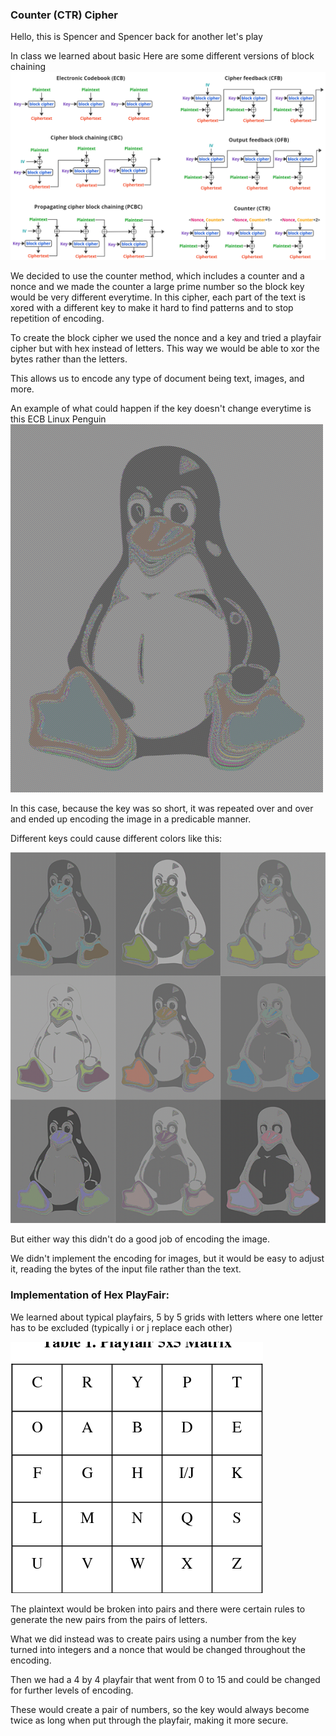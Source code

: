 ### Counter (CTR) Cipher

Hello, this is Spencer and Spencer back for another let's play


In class we learned about basic 
Here are some different versions of block chaining 
![Alt text](image.png)

We decided to use the counter method, which includes a counter and a nonce and we made the counter a large prime number so the block key would be very different everytime.  In this cipher, each part of the text is xored with a different key to make it hard to find patterns and to stop repetition of encoding.


To create the block cipher we used the nonce and a key and tried a playfair cipher but with hex instead of letters. This way we would be able to xor the bytes rather than the letters.

This allows us to encode any type of document being text, images, and more.

An example of what could happen if the key doesn't change everytime is this ECB Linux Penguin
![alt text](image2.png)

In this case, because the key was so short, it was repeated over and over and ended up encoding the image in a predicable manner. 

Different keys could cause different colors like this:

![alt text](img.png)

But either way this didn't do a good job of encoding the image.

We didn't implement the encoding for images, but it would be easy to adjust it, reading the bytes of the input file rather than the text.



### Implementation of Hex PlayFair:

We learned about typical playfairs, 5 by 5 grids with letters where one letter has to be excluded (typically i or j replace each other)


![alt text](playfair.png)


The plaintext would be broken into pairs and there were certain rules to generate the new pairs from the pairs of letters. 

What we did instead was to create pairs using a number from the key turned into integers and a nonce that would be changed throughout the encoding.

Then we had a 4 by 4 playfair that went from 0 to 15 and could be changed for further levels of encoding.

These would create a pair of numbers, so the key would always become twice as long when put through the playfair, making it more secure.





